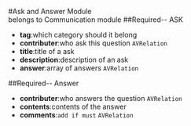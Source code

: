 #Ask and Answer Module  
belongs to Communication module
##Required-- ASK  
* **tag**:which category should it belong  
* **contributer**:who ask this question `AVRelation`  
* **title**:title of a ask  
* **description**:description of an ask  
* **answer**:array of answers `AVRelation`    

##Required-- Answer    
* **contributer**:who answers the question `AVRelation`  
* **contents**:contents of the answer  
* **comments**:`add if must` `AVRelation`  

